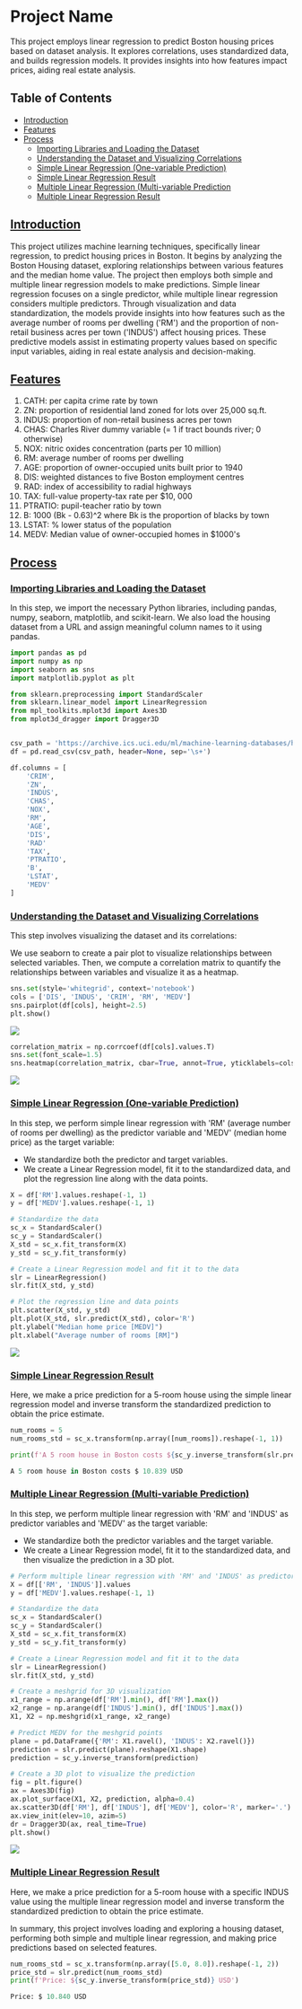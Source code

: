 # Project Name

This project employs linear regression to predict Boston housing prices based on dataset analysis. It explores correlations, uses standardized data, and builds regression models. It provides insights into how features impact prices, aiding real estate analysis.

## Table of Contents

- [Introduction](#introduction)
- [Features](#features)
- [Process](#process)
  - [Importing Libraries and Loading the Dataset](#import)
  - [Understanding the Dataset and Visualizing Correlations](#understand)
  - [Simple Linear Regression (One-variable Prediction)](#simple)
  - [Simple Linear Regression Result](#simple_result)
  - [Multiple Linear Regression (Multi-variable Prediction](#multi)
  - [Multiple Linear Regression Result](#multi_result)

## [Introduction](#introduction)

This project utilizes machine learning techniques, specifically linear regression, to predict housing prices in Boston. It begins by analyzing the Boston Housing dataset, exploring relationships between various features and the median home value. The project then employs both simple and multiple linear regression models to make predictions. Simple linear regression focuses on a single predictor, while multiple linear regression considers multiple predictors. Through visualization and data standardization, the models provide insights into how features such as the average number of rooms per dwelling ('RM') and the proportion of non-retail business acres per town ('INDUS') affect housing prices. These predictive models assist in estimating property values based on specific input variables, aiding in real estate analysis and decision-making.

## [Features](#features)

1. CATH: per capita crime rate by town
2. ZN: proportion of residential land zoned for lots over 25,000 sq.ft.
3. INDUS: proportion of non-retail business acres per town
4. CHAS: Charles River dummy variable (= 1 if tract bounds river; 0 otherwise)
5. NOX: nitric oxides concentration (parts per 10 million)
6. RM: average number of rooms per dwelling
7. AGE: proportion of owner-occupied units built prior to 1940
8. DIS:   weighted distances to five Boston employment centres 
9. RAD: index of accessibility to radial highways
10. TAX:  full-value property-tax rate per $10, 000
11. PTRATIO: pupil-teacher ratio by town
12. B: 1000 (Bk - 0.63)^2 where Bk is the proportion of blacks by town
13. LSTAT: % lower status of the population
14. MEDV: Median value of owner-occupied homes in $1000's

## [Process](#process)

### [Importing Libraries and Loading the Dataset](#import)

In this step, we import the necessary Python libraries, including pandas, numpy, seaborn, matplotlib, and scikit-learn. We also load the housing dataset from a URL and assign meaningful column names to it using pandas.

```python
import pandas as pd
import numpy as np
import seaborn as sns
import matplotlib.pyplot as plt

from sklearn.preprocessing import StandardScaler
from sklearn.linear_model import LinearRegression
from mpl_toolkits.mplot3d import Axes3D
from mplot3d_dragger import Dragger3D


csv_path = 'https://archive.ics.uci.edu/ml/machine-learning-databases/housing/housing.data'
df = pd.read_csv(csv_path, header=None, sep='\s+')

df.columns = [
    'CRIM',
    'ZN',
    'INDUS',
    'CHAS',
    'NOX',
    'RM',
    'AGE',
    'DIS',
    'RAD'
    'TAX',
    'PTRATIO',
    'B',
    'LSTAT',
    'MEDV'
]
```

### [Understanding the Dataset and Visualizing Correlations](#understand)

This step involves visualizing the dataset and its correlations:

We use seaborn to create a pair plot to visualize relationships between selected variables. Then, we compute a correlation matrix to quantify the relationships between variables and visualize it as a heatmap.

```python
sns.set(style='whitegrid', context='notebook')
cols = ['DIS', 'INDUS', 'CRIM', 'RM', 'MEDV']
sns.pairplot(df[cols], height=2.5)
plt.show()
```

![](plots/pairplot.png)

```python
correlation_matrix = np.corrcoef(df[cols].values.T)
sns.set(font_scale=1.5)
sns.heatmap(correlation_matrix, cbar=True, annot=True, yticklabels=cols, xticklabels=cols)
```

![](plots/heatmap.png)

### [Simple Linear Regression (One-variable Prediction)](#simple)

In this step, we perform simple linear regression with 'RM' (average number of rooms per dwelling) as the predictor variable and 'MEDV' (median home price) as the target variable:

- We standardize both the predictor and target variables.
- We create a Linear Regression model, fit it to the standardized data, and plot the regression line along with the data points.

```python
X = df['RM'].values.reshape(-1, 1)
y = df['MEDV'].values.reshape(-1, 1)

# Standardize the data
sc_x = StandardScaler()
sc_y = StandardScaler()
X_std = sc_x.fit_transform(X)
y_std = sc_y.fit_transform(y)

# Create a Linear Regression model and fit it to the data
slr = LinearRegression()
slr.fit(X_std, y_std)

# Plot the regression line and data points
plt.scatter(X_std, y_std)
plt.plot(X_std, slr.predict(X_std), color='R')
plt.ylabel("Median home price [MEDV]")
plt.xlabel("Average number of rooms [RM]")
```
![](plots/simple_results.png)

### [Simple Linear Regression Result](#simple_result)

Here, we make a price prediction for a 5-room house using the simple linear regression model and inverse transform the standardized prediction to obtain the price estimate.

```python
num_rooms = 5
num_rooms_std = sc_x.transform(np.array([num_rooms]).reshape(-1, 1))

print(f'A 5 room house in Boston costs ${sc_y.inverse_transform(slr.predict(num_rooms_std))} USD')
```

```python
A 5 room house in Boston costs $ 10.839 USD
```

### [Multiple Linear Regression (Multi-variable Prediction)](#multi)

In this step, we perform multiple linear regression with 'RM' and 'INDUS' as predictor variables and 'MEDV' as the target variable:

- We standardize both the predictor variables and the target variable.
- We create a Linear Regression model, fit it to the standardized data, and then visualize the prediction in a 3D plot.

```python
# Perform multiple linear regression with 'RM' and 'INDUS' as predictors
X = df[['RM', 'INDUS']].values
y = df['MEDV'].values.reshape(-1, 1)

# Standardize the data
sc_x = StandardScaler()
sc_y = StandardScaler()
X_std = sc_x.fit_transform(X)
y_std = sc_y.fit_transform(y)

# Create a Linear Regression model and fit it to the data
slr = LinearRegression()
slr.fit(X_std, y_std)

# Create a meshgrid for 3D visualization
x1_range = np.arange(df['RM'].min(), df['RM'].max())
x2_range = np.arange(df['INDUS'].min(), df['INDUS'].max())
X1, X2 = np.meshgrid(x1_range, x2_range)

# Predict MEDV for the meshgrid points
plane = pd.DataFrame({'RM': X1.ravel(), 'INDUS': X2.ravel()})
prediction = slr.predict(plane).reshape(X1.shape)
prediction = sc_y.inverse_transform(prediction)

# Create a 3D plot to visualize the prediction
fig = plt.figure()
ax = Axes3D(fig)
ax.plot_surface(X1, X2, prediction, alpha=0.4)
ax.scatter3D(df['RM'], df['INDUS'], df['MEDV'], color='R', marker='.')
ax.view_init(elev=10, azim=5)
dr = Dragger3D(ax, real_time=True)
plt.show()
```
![](plots/3d.png)

### [Multiple Linear Regression Result](#multi_result)

Here, we make a price prediction for a 5-room house with a specific INDUS value using the multiple linear regression model and inverse transform the standardized prediction to obtain the price estimate.

In summary, this project involves loading and exploring a housing dataset, performing both simple and multiple linear regression, and making price predictions based on selected features.

```python
num_rooms_std = sc_x.transform(np.array([5.0, 8.0]).reshape(-1, 2))
price_std = slr.predict(num_rooms_std)
print(f'Price: ${sc_y.inverse_transform(price_std)} USD')
```

```python
Price: $ 10.840 USD
```

